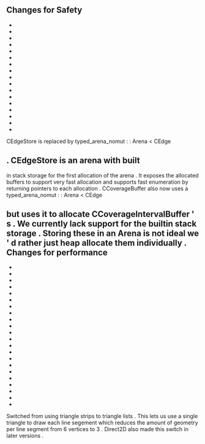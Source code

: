 Changes
for
Safety
-
-
-
-
-
-
-
-
-
-
-
-
-
-
-
-
-
-
CEdgeStore
is
replaced
by
typed_arena_nomut
:
:
Arena
<
CEdge
>
.
CEdgeStore
is
an
arena
with
built
-
in
stack
storage
for
the
first
allocation
of
the
arena
.
It
exposes
the
allocated
buffers
to
support
very
fast
allocation
and
supports
fast
enumeration
by
returning
pointers
to
each
allocation
.
CCoverageBuffer
also
now
uses
a
typed_arena_nomut
:
:
Arena
<
CEdge
>
but
uses
it
to
allocate
CCoverageIntervalBuffer
'
s
.
We
currently
lack
support
for
the
builtin
stack
storage
.
Storing
these
in
an
Arena
is
not
ideal
we
'
d
rather
just
heap
allocate
them
individually
.
Changes
for
performance
-
-
-
-
-
-
-
-
-
-
-
-
-
-
-
-
-
-
-
-
-
-
-
Switched
from
using
triangle
strips
to
triangle
lists
.
This
lets
us
use
a
single
triangle
to
draw
each
line
segement
which
reduces
the
amount
of
geometry
per
line
segment
from
6
vertices
to
3
.
Direct2D
also
made
this
switch
in
later
versions
.
